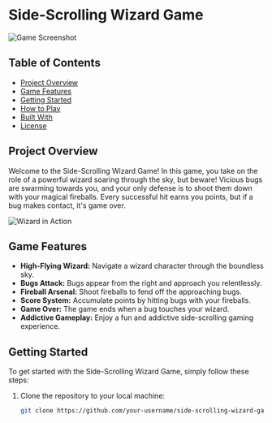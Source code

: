 # Side-Scrolling Wizard Game

![Game Screenshot](picture1.png)

## Table of Contents
- [Project Overview](#project-overview)
- [Game Features](#game-features)
- [Getting Started](#getting-started)
- [How to Play](#how-to-play)
- [Built With](#built-with)
- [License](#license)

## Project Overview
Welcome to the Side-Scrolling Wizard Game! In this game, you take on the role of a powerful wizard soaring through the sky, but beware! Vicious bugs are swarming towards you, and your only defense is to shoot them down with your magical fireballs. Every successful hit earns you points, but if a bug makes contact, it's game over.

![Wizard in Action](wizard-screenshot.png)

## Game Features
- **High-Flying Wizard:** Navigate a wizard character through the boundless sky.
- **Bugs Attack:** Bugs appear from the right and approach you relentlessly.
- **Fireball Arsenal:** Shoot fireballs to fend off the approaching bugs.
- **Score System:** Accumulate points by hitting bugs with your fireballs.
- **Game Over:** The game ends when a bug touches your wizard.
- **Addictive Gameplay:** Enjoy a fun and addictive side-scrolling gaming experience.

## Getting Started
To get started with the Side-Scrolling Wizard Game, simply follow these steps:

1. Clone the repository to your local machine:

   ```bash
   git clone https://github.com/your-username/side-scrolling-wizard-game.git


